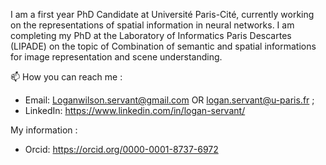 I am a first year PhD Candidate at Université Paris-Cité, currently working on the representations of spatial information in neural networks.
I am completing my PhD at the Laboratory of Informatics Paris Descartes (LIPADE) on the topic of Combination of semantic and spatial informations for image representation and scene understanding.

📫 How you can reach me :
  - Email: Loganwilson.servant@gmail.com OR logan.servant@u-paris.fr ; 
  - LinkedIn: https://www.linkedin.com/in/logan-servant/ 


My information :
  - Orcid:  https://orcid.org/0000-0001-8737-6972

